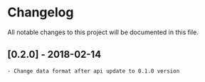 # Changelog
All notable changes to this project will be documented in this file.
## [0.2.0] - 2018-02-14
    - Change data format after api update to 0.1.0 version